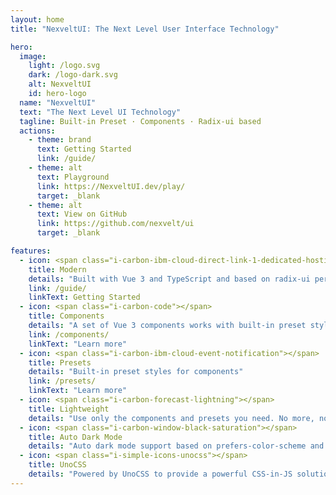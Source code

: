 ```yaml
---
layout: home
title: "NexveltUI: The Next Level User Interface Technology"

hero:
  image:
    light: /logo.svg
    dark: /logo-dark.svg
    alt: NexveltUI
    id: hero-logo
  name: "NexveltUI"
  text: "The Next Level UI Technology"
  tagline: Built-in Preset · Components · Radix-ui based 
  actions:
    - theme: brand
      text: Getting Started
      link: /guide/
    - theme: alt
      text: Playground
      link: https://NexveltUI.dev/play/
      target: _blank
    - theme: alt
      text: View on GitHub
      link: https://github.com/nexvelt/ui
      target: _blank

features:
  - icon: <span class="i-carbon-ibm-cloud-direct-link-1-dedicated-hosting"></span>
    title: Modern
    details: "Built with Vue 3 and TypeScript and based on radix-ui perspective"
    link: /guide/
    linkText: Getting Started
  - icon: <span class="i-carbon-code"></span>
    title: Components
    details: "A set of Vue 3 components works with built-in preset styles"
    link: /components/
    linkText: "Learn more"
  - icon: <span class="i-carbon-ibm-cloud-event-notification"></span>
    title: Presets
    details: "Built-in preset styles for components"
    link: /presets/
    linkText: "Learn more"
  - icon: <span class="i-carbon-forecast-lightning"></span>
    title: Lightweight
    details: "Use only the components and presets you need. No more, no less."
  - icon: <span class="i-carbon-window-black-saturation"></span>
    title: Auto Dark Mode
    details: "Auto dark mode support based on prefers-color-scheme and radix-ui colors"
  - icon: <span class="i-simple-icons-unocss"></span>
    title: UnoCSS
    details: "Powered by UnoCSS to provide a powerful CSS-in-JS solution"
---
```

